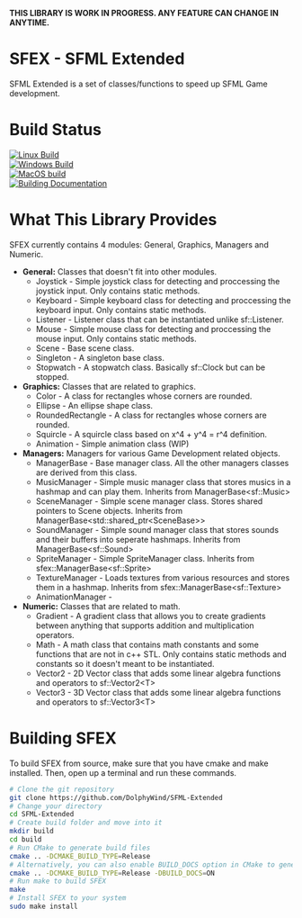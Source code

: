 **THIS LIBRARY IS WORK IN PROGRESS. ANY FEATURE CAN CHANGE IN ANYTIME.**

# SFEX - SFML Extended
SFML Extended is a set of classes/functions to speed up SFML Game development.

# Build Status
[![Linux Build](https://github.com/DolphyWind/SFML-Extended/actions/workflows/linux_build.yml/badge.svg)](https://github.com/DolphyWind/SFML-Extended/actions/workflows/linux_build.yml)  
[![Windows Build](https://github.com/DolphyWind/SFML-Extended/actions/workflows/windows_build.yml/badge.svg)](https://github.com/DolphyWind/SFML-Extended/actions/workflows/windows_build.yml)  
[![MacOS build](https://github.com/DolphyWind/SFML-Extended/actions/workflows/mac_build.yml/badge.svg)](https://github.com/DolphyWind/SFML-Extended/actions/workflows/mac_build.yml)  
[![Building Documentation](https://github.com/DolphyWind/SFML-Extended/actions/workflows/build_docs.yml/badge.svg)](https://github.com/DolphyWind/SFML-Extended/actions/workflows/build_docs.yml)

# What This Library Provides
SFEX currently contains 4 modules: General, Graphics, Managers and Numeric.

- **General:** Classes that doesn't fit into other modules.
    - Joystick - Simple joystick class for detecting and proccessing the joystick input. Only contains static methods.
    - Keyboard - Simple keyboard class for detecting and proccessing the keyboard input. Only contains static methods.
    - Listener - Listener class that can be instantiated unlike sf::Listener.
    - Mouse - Simple mouse class for detecting and proccessing the mouse input. Only contains static methods.
    - Scene - Base scene class.
    - Singleton - A singleton base class. 
    - Stopwatch - A stopwatch class. Basically sf::Clock but can be stopped.
- **Graphics:** Classes that are related to graphics.
    - Color - A class for rectangles whose corners are rounded.
    - Ellipse - An ellipse shape class.
    - RoundedRectangle - A class for rectangles whose corners are rounded.
    - Squircle - A squircle class based on x^4 + y^4 = r^4 definition.
    - Animation - Simple animation class (WIP)
- **Managers:** Managers for various Game Development related objects.
    - ManagerBase - Base manager class. All the other managers classes are derived from this class.
    - MusicManager - Simple music manager class that stores musics in a hashmap and can play them. Inherits from ManagerBase\<sf::Music\>
    - SceneManager - Simple scene manager class. Stores shared pointers to Scene objects. Inherits from ManagerBase\<std::shared_ptr\<SceneBase\>\>
    - SoundManager - Simple sound manager class that stores sounds and their buffers into seperate hashmaps. Inherits from ManagerBase\<sf::Sound\>
    - SpriteManager - Simple SpriteManager class. Inherits from sfex::ManagerBase\<sf::Sprite\>
    - TextureManager - Loads textures from various resources and stores them in a hashmap. Inherits from sfex::ManagerBase\<sf::Texture\>
    - AnimationManager - 
- **Numeric:** Classes that are related to math.
    - Gradient - A gradient class that allows you to create gradients between anything that supports addition and multiplication operators.
    - Math - A math class that contains math constants and some functions that are not in c++ STL. Only contains static methods and constants so it doesn't meant to be instantiated.
    - Vector2 - 2D Vector class that adds some linear algebra functions and operators to sf::Vector2\<T\>
    - Vector3 - 3D Vector class that adds some linear algebra functions and operators to sf::Vector3\<T\>

# Building SFEX

To build SFEX from source, make sure that you have cmake and make installed. Then, open up a terminal and run these commands.
```bash
# Clone the git repository
git clone https://github.com/DolphyWind/SFML-Extended
# Change your directory
cd SFML-Extended
# Create build folder and move into it
mkdir build
cd build
# Run CMake to generate build files
cmake .. -DCMAKE_BUILD_TYPE=Release
# Alternatively, you can also enable BUILD_DOCS option in CMake to generate documentation via Doxygen.
cmake .. -DCMAKE_BUILD_TYPE=Release -DBUILD_DOCS=ON
# Run make to build SFEX
make
# Install SFEX to your system
sudo make install
```
